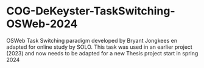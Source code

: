 # COG-DeKeyster-TaskSwitching-OSWeb-2024
 OSWeb Task Switching paradigm developed by Bryant Jongkees en adapted for online study by SOLO. This task was used in an earlier project (2023) and now needs to be adapted for a new Thesis project start in spring 2024
